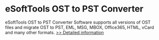 # eSoftTools OST to PST Converter
eSoftTools OST to PST Converter Software supports all versions of OST files and migrate OST to PST, EML, MSG, MBOX, Office365, HTML, vCard and many other formats.
[>> Detailed information](https://secure.shareit.com/shareit/product.html?productid=300872365&affiliateid=200057808)